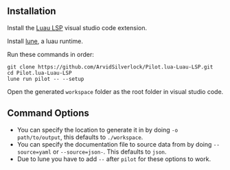 ## Installation
Install the [Luau LSP](https://marketplace.visualstudio.com/items?itemName=JohnnyMorganz.luau-lsp) visual studio code extension.

Install [lune](https://lune-org.github.io/docs), a luau runtime.

Run these commands in order:
```
git clone https://github.com/ArvidSilverlock/Pilot.lua-Luau-LSP.git
cd Pilot.lua-Luau-LSP
lune run pilot -- --setup
```
Open the generated `workspace` folder as the root folder in visual studio code.

## Command Options
- You can specify the location to generate it in by doing `-o path/to/output`, this defaults to `./workspace`.
- You can specify the documentation file to source data from by doing `--source=yaml` or `--source=json-`. This defaults to `json`.
- Due to lune you have to add `--` after `pilot` for these options to work.